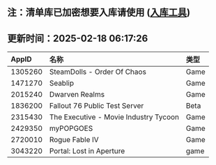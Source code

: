 ## 注：清单库已加密想要入库请使用 ([入库工具](https://github.com/BlankTMing/ManifestAutoUpdate/releases))

## 更新时间：2025-02-18 06:17:26
| AppID | 名称 | 类型  |
| :-------------------- | :----------------------------- | :----------- |
| 1305260 | SteamDolls - Order Of Chaos| Game |
| 1471270 | Seablip| Game |
| 2015240 | Dwarven Realms| Game |
| 1836200 | Fallout 76 Public Test Server| Beta |
| 2315430 | The Executive - Movie Industry Tycoon| Game |
| 2429350 | myPOPGOES| Game |
| 2720010 | Rogue Fable IV| Game |
| 3043220 | Portal: Lost in Aperture| game |
